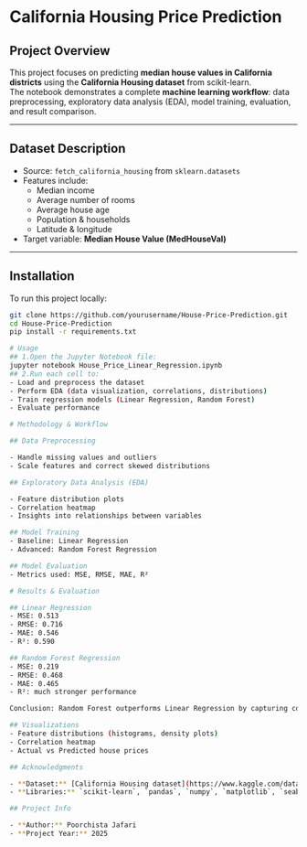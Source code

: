 # California Housing Price Prediction

## Project Overview
This project focuses on predicting **median house values in California districts** using the **California Housing dataset** from scikit-learn.  
The notebook demonstrates a complete **machine learning workflow**: data preprocessing, exploratory data analysis (EDA), model training, evaluation, and result comparison.

---

## Dataset Description
- Source: `fetch_california_housing` from `sklearn.datasets`
- Features include:
  - Median income
  - Average number of rooms
  - Average house age
  - Population & households
  - Latitude & longitude
- Target variable: **Median House Value (MedHouseVal)**

---

## Installation
To run this project locally:

```bash
git clone https://github.com/yourusername/House-Price-Prediction.git
cd House-Price-Prediction
pip install -r requirements.txt

# Usage
## 1.Open the Jupyter Notebook file:
jupyter notebook House_Price_Linear_Regression.ipynb
## 2.Run each cell to:
- Load and preprocess the dataset
- Perform EDA (data visualization, correlations, distributions)
- Train regression models (Linear Regression, Random Forest)
- Evaluate performance

# Methodology & Workflow

## Data Preprocessing

- Handle missing values and outliers
- Scale features and correct skewed distributions

## Exploratory Data Analysis (EDA)

- Feature distribution plots
- Correlation heatmap
- Insights into relationships between variables

## Model Training
- Baseline: Linear Regression
- Advanced: Random Forest Regression

## Model Evaluation
- Metrics used: MSE, RMSE, MAE, R²

# Results & Evaluation

## Linear Regression
- MSE: 0.513
- RMSE: 0.716
- MAE: 0.546
- R²: 0.590

## Random Forest Regression
- MSE: 0.219
- RMSE: 0.468
- MAE: 0.465
- R²: much stronger performance

Conclusion: Random Forest outperforms Linear Regression by capturing complex feature interactions and non-linearities.

## Visualizations
- Feature distributions (histograms, density plots)
- Correlation heatmap
- Actual vs Predicted house prices

## Acknowledgments

- **Dataset:** [California Housing dataset](https://www.kaggle.com/datasets/camnugent/california-housing-prices)  
- **Libraries:** `scikit-learn`, `pandas`, `numpy`, `matplotlib`, `seaborn`

## Project Info

- **Author:** Poorchista Jafari
- **Project Year:** 2025
